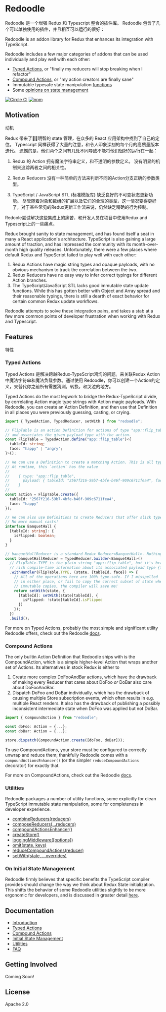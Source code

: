 # Redoodle

Redoodle 是一个增强 Redux 和 Typescript 整合的插件库。
Redoodle 包含了几个可以单独使用的插件，并且相互可以运行的很好：

Redoodle is an addon library for Redux that enhances its integration with TypeScript.

Redoodle includes a few major categories of addons that can be used individually
and play well with each other:

- [Typed Actions](#typed-actions), or "finally my reducers will stop breaking when I refactor"
- [Compound Actions](#compound-actions), or "my action creators are finally sane"
- Immutable typesafe state manipulation [functions](#utilities)
- Some [opinions on state management](#on-initial-state-management)

[![Circle CI](https://img.shields.io/circleci/project/github/palantir/redoodle/master.svg?style=flat-square)](https://circleci.com/gh/palantir/redoodle)
[![npm](https://img.shields.io/npm/v/redoodle.svg?style=flat-square)](https://www.npmjs.com/package/redoodle)


## Motivation

动机

Redux 带来了明智的 state 管理，在众多的 React 应用架构中找到了自己的定位。
Typescript 同样获得了大量的注意，和令人印象深刻的每个月的高质量版本迭代。
遗憾的是，他们两个之间有几处不同导致不能将他们很好的运行在一起：

1. Redux 的 Action 拥有魔法字符串定义，和不透明的参数定义。
  没有明显的机制来追踪两者之间的相关性。

2. Redux Reducers 没有一种简单的方法来判断不同的Action分支正确的参数类型。

3. TypeScript / JavaScript STL (标准模版库) 缺乏良好的不可变状态更新功能。
  尽管随着对象和数组的扩展以及它们的合理的类型，这一情况变得更好了，对于某些常见的Redux更新工作流来说，仍然缺乏精确的行为控制。

Redoole尝试解决这些集成上的痛苦，和开发人员在项目中使用Redux and Typescript上的一些痛点。


Redux brought sanity to state management,
and has found itself a seat in many a React application's architecture.
TypeScript is also gaining a large amount of traction,
and has impressed the community with its month-over-month high quality releases.
Unfortunately, there were a few places where default Redux and TypeScript
failed to play well with each other:

1. Redux Actions have magic string types and opaque payloads,
   with no obvious mechanism to track the correlation between the two.
2. Redux Reducers have no easy way to infer correct typings for different Action branches.
3. The TypeScript/JavaScript STL lacks good immutable state update functions.
   While this has gotten better with Object and Array spread and their reasonable typings,
   there is still a dearth of exact behavior for certain common Redux update workflows.

Redoodle attempts to solve these integration pains,
and takes a stab at a few more common points of developer frustration when working
with Redux and Typescript.


## Features

特性


### Typed Actions

Typed Actions 是解决跨越Redux-TypeScript鸿沟的问题。来关联Redux Action中魔法字符串和魔法负载参数。通过使用 Redoodle，你可以创建一个Action的定义，来替代你之前所有需要猜测，转换，和哭泣的地方。

Typed Actions do the most legwork to bridge the Redux-TypeScript divide, by correlating
Action magic type strings with Action magic payloads.
With Redoodle, you can create an Action Definition, and then use that Definition
in all places you were previously guessing, casting, or crying.

```ts
import { TypedAction, TypedReducer, setWith } from "redoodle";

// FlipTable is an action Definition for actions of type "app::flip_table",
// and associates the given payload type with the action.
const FlipTable = TypedAction.define("app::flip_table")<{
  tableId: string;
  face: "happy" | "angry";
}>();

// We can use a Definition to create a matching Action. This is all type-safe.
// At runtime, this `action` has the value
//
//    { type: "app::flip_table",
//      payload: { tableId: "2567f216-59b7-4bfe-b46f-909c6711fea4", face: "happy" }
//    }
//
const action = FlipTable.create({
  tableId: "2567f216-59b7-4bfe-b46f-909c6711fea4",
  face: "happy"
});

// We can also use Definitions to create Reducers that offer slick type inferencing.
// No more manual casts!
interface BanquetHall {
  [tableId: string]: {
    isFlipped: boolean;
  }
}

// banquetHallReducer is a standard Redux Reducer<BanquetHall>. Nothing fancy.
const banquetHallReducer = TypedReducer.builder<BanquetHall>()
  // FlipTable.TYPE is the plain string "app::flip_table", but it's branded with
  // rich compile-time information about its associated payload type {tableId, face}.
  .withHandler(FlipTable.TYPE, (state, {tableId, face}) => {
    // All of the operations here are 100% type-safe. If I misspelled `isFlipped` below
    // in either place, or fail to copy the correct subset of state when applying my
    // immutable copies, the compiler will save me!
    return setWith(state, {
      [tableId]: setWith(state[tableId], {
        isFlipped: !state[tableId].isFlipped
      })
    });
  })
  .build();
```

For more on Typed Actions, probably the most simple and significant utility
Redoodle offers, check out the Redoodle
[docs](https://palantir.github.io/redoodle/docs/actions/).


### Compound Actions

The only builtin Action Definition that Redoodle ships with is the CompoundAction,
which is a simple higher-level Action that wraps another set of Actions.
Its alternatives in stock Redux is either to

1. Create more complex DoFooAndBar actions, which have the drawback of making every Reducer that cares about
   DoFoo _or_ DoBar also care about DoFooAndBar.
1. Dispatch DoFoo and DoBar individually, which has the drawback of causing multiple Store subscription events,
   which often results in e.g. multiple React renders. It also has the drawback of publishing a possibly inconsistent
   intermediate state when DoFoo was applied but not DoBar.

```ts
import { CompoundAction } from "redoodle";

const doFoo: Action = {...};
const doBar: Action = {...};

store.dispatch(CompoundAction.create([doFoo, doBar]));
```

To use CompoundActions, your store must be configured to correctly unwrap and reduce them; thankfully Redoodle
comes with a `compoundActionsEnhancer()` (or the simpler `reduceCompoundActions` decorator) for exactly that.

For more on CompoundActions, check out the Redoodle
[docs](https://palantir.github.io/redoodle/docs/compound/).


### Utilities

Redoodle packages a number of utility functions,
some explicitly for clean TypeScript immutable state manipulation,
some for completeness in developer experience.

- [combineReducers(reducers)](https://palantir.github.io/redoodle/docs/utilities/combineReducers.html)
- [composeReducers(...reducers)](https://palantir.github.io/redoodle/docs/utilities/composeReducers.html)
- [compoundActionsEnhancer()](https://palantir.github.io/redoodle/docs/utilities/compoundActionsEnhancer.html)
- [createStore()](https://palantir.github.io/redoodle/docs/utilities/createStore.html)
- [loggingMiddleware([options])](https://palantir.github.io/redoodle/docs/utilities/loggingMiddleware.html)
- [omit(state, keys)](https://palantir.github.io/redoodle/docs/utilities/omit.html)
- [reduceCompoundActions(reducer)](https://palantir.github.io/redoodle/docs/utilities/reduceCompoundActions.html)
- [setWith(state, ...overrides)](https://palantir.github.io/redoodle/docs/utilities/setWith.html)

### On Initial State Management

Redoodle firmly believes that specific benefits the TypeScript compiler provides
should change the way we think about Redux State initialization.
This shifts the behavior of some Redoodle utilities slightly to be more ergonomic for developers,
and is discussed in greater detail [here](https://palantir.github.io/redoodle/docs/InitialState.html).

## Documentation

* [Introduction](https://palantir.github.io/redoodle/)
* [Typed Actions](https://palantir.github.io/redoodle/docs/actions/)
* [Compound Actions](https://palantir.github.io/redoodle/docs/compound/)
* [Initial State Management](https://palantir.github.io/redoodle/docs/InitialState.html)
* [Utilities](https://palantir.github.io/redoodle/docs/utilities/)
* [FAQ](https://palantir.github.io/redoodle/docs/FAQ.html)


## Getting Involved

Coming Soon!

## License

Apache 2.0
